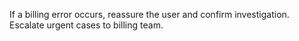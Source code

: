 If a billing error occurs, reassure the user and confirm investigation. Escalate urgent cases to billing team.